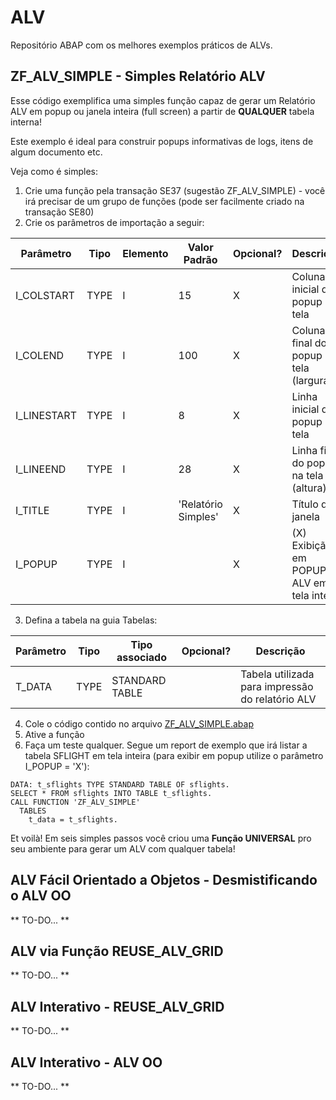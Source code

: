 # ALV
Repositório ABAP com os melhores exemplos práticos de ALVs.

## ZF_ALV_SIMPLE - Simples Relatório ALV
Esse código exemplifica uma simples função capaz de gerar um Relatório ALV em popup ou janela inteira (full screen) a partir de **QUALQUER** tabela interna!

Este exemplo é ideal para construir popups informativas de logs, itens de algum documento etc.

Veja como é simples:

1. Crie uma função pela transação SE37 (sugestão ZF_ALV_SIMPLE) - você irá precisar de um grupo de funções (pode ser facilmente criado na transação SE80)
2. Crie os parâmetros de importação a seguir:

| Parâmetro     | Tipo | Elemento | Valor Padrão        | Opcional? | Descrição                                         |
|---------------|------|----------|---------------------|-----------|---------------------------------------------------|
| I_COLSTART    | TYPE | I        | 15                  |     X     | Coluna inicial do popup na tela                   |
| I_COLEND      | TYPE | I        | 100                 |     X     | Coluna final do popup na tela (largura)           |
| I_LINESTART   | TYPE | I        | 8                   |     X     | Linha inicial do popup na tela                    |
| I_LINEEND     | TYPE | I        | 28                  |     X     | Linha final do popup na tela (altura)             |
| I_TITLE       | TYPE | I        | 'Relatório Simples' |     X     | Título da janela                                  |
| I_POPUP       | TYPE | I        |                     |     X     | (X) Exibição em POPUP ( ) ALV em tela inteira     |

3. Defina a tabela na guia Tabelas:

| Parâmetro | Tipo | Tipo associado  | Opcional? | Descrição                                         |
|-----------|------|-----------------|-----------|---------------------------------------------------|
| T_DATA    | TYPE | STANDARD TABLE  |           | Tabela utilizada para impressão do relatório ALV  |

4. Cole o código contido no arquivo [ZF_ALV_SIMPLE.abap](https://github.com/SAPConsultores/alv/blob/master/ZF_ALV_SIMPLE.abap)
5. Ative a função
6. Faça um teste qualquer. Segue um report de exemplo que irá listar a tabela SFLIGHT em tela inteira (para exibir em popup utilize o parâmetro I_POPUP = 'X'):

```abap
DATA: t_sflights TYPE STANDARD TABLE OF sflights.
SELECT * FROM sflights INTO TABLE t_sflights.
CALL FUNCTION 'ZF_ALV_SIMPLE'
  TABLES
    t_data = t_sflights.
```

Et voilà! Em seis simples passos você criou uma **Função UNIVERSAL** pro seu ambiente para gerar um ALV com qualquer tabela!

## ALV Fácil Orientado a Objetos - Desmistificando o ALV OO

** TO-DO... **

## ALV via Função REUSE_ALV_GRID

** TO-DO... **

## ALV Interativo - REUSE_ALV_GRID

** TO-DO... **

## ALV Interativo - ALV OO

** TO-DO... **
